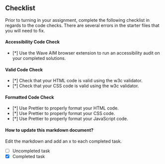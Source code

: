 ## Checklist

Prior to turning in your assignment, complete the following checklist in regards to the code checks. There are several errors in the starter files that you will need to fix.

#### Accessibility Code Check

- [*] Use the Wave AIM browser extension to run an accessibility audit on your completed solutions.

#### Valid Code Check

- [*] Check that your HTML code is valid using the w3c validator.
- [*] Check that your CSS code is valid using the w3c validator.

#### Formatted Code Check

- [*] Use Prettier to properly format your HTML code.
- [*] Use Prettier to properly format your CSS code.
- [*] Use Prettier to properly format your JavaScript code.

#### How to update this markdown document?

Edit the markdown and add an x to each completed task.

- [ ] Uncompleted task
- [x] Completed task

